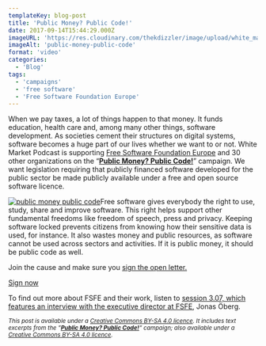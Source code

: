 ```yaml
---
templateKey: blog-post
title: 'Public Money? Public Code!'
date: 2017-09-14T15:44:29.000Z
imageURL: 'https://res.cloudinary.com/thekdizzler/image/upload/white_market/public-money-public-code.jpg'
imageAlt: 'public-money-public-code'
format: 'video'
categories:
  - 'Blog'
tags:
  - 'campaigns'
  - 'free software'
  - 'Free Software Foundation Europe'
---
```


When we pay taxes, a lot of things happen to that money. It funds education, health care and, among many other things, software development. As societies cement their structures on digital systems, software becomes a huge part of our lives whether we want to or not. White Market Podcast is supporting [Free Software Foundation Europe](https://fsfe.org/) and 30 other organizations on the “[**Public Money? Public Code!**](https://publiccode.eu/)” campaign. We want legislation requiring that publicly financed software developed for the public sector be made publicly available under a free and open source software licence.

[![public money public code](https://fsfe.org/contribute/promopics/pmpc-sticker-thumb.png)](https://publiccode.eu/)Free software gives everybody the right to use, study, share and improve software. This right helps support other fundamental freedoms like freedom of speech, press and privacy. Keeping software locked prevents citizens from knowing how their sensitive data is used, for instance. It also wastes money and public resources, as software cannot be used across sectors and activities. If it is public money, it should be public code as well.

Join the cause and make sure you [sign the open letter.](https://publiccode.eu/)

[Sign now](https://publiccode.eu/)

To find out more about FSFE and their work, listen to [session 3.07, which features an interview with the executive director at FSFE](https://www.whitemarketpodcast.co.uk/podcasts/2016/09/01/session-3-07-fsfe-summit-2016-and-some-tunes/), Jonas Öberg.

<small>_This post is available under a [Creative Commons BY-SA 4.0 licence](https://creativecommons.org/licenses/by-sa/4.0/). It includes text excerpts from the ”**[Public Money? Public Code!](https://publiccode.eu/)**” campaign; also available under a [Creative Commons BY-SA 4.0 licence](https://creativecommons.org/licenses/by-sa/4.0/)._</small>
